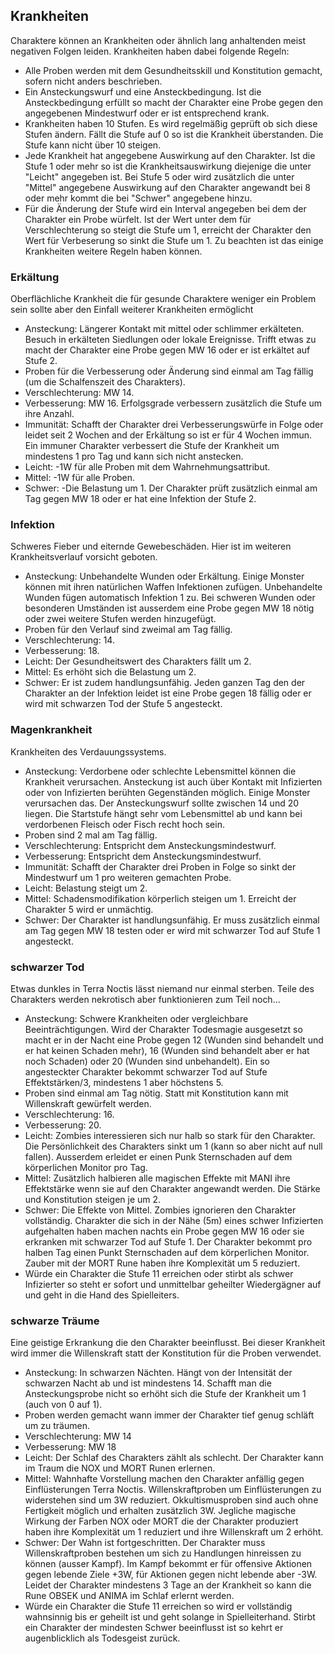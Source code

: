 ## Krankheiten

Charaktere können an Krankheiten oder ähnlich lang anhaltenden meist negativen Folgen leiden. Krankheiten haben
dabei folgende Regeln:

* Alle Proben werden mit dem Gesundheitsskill und Konstitution gemacht, sofern nicht anders beschrieben.
* Ein Ansteckungswurf und eine Ansteckbedingung. Ist die Ansteckbedingung erfüllt so macht der Charakter eine Probe
gegen den angegebenen Mindestwurf oder er ist entsprechend krank.
* Krankheiten haben 10 Stufen. Es wird regelmäßig geprüft ob sich diese Stufen ändern. Fällt die Stufe auf 0 so ist
die Krankheit überstanden. Die Stufe kann nicht über 10 steigen.
* Jede Krankheit hat angegebene Auswirkung auf den Charakter. Ist die Stufe 1 oder mehr so ist die
Krankheitsauswirkung diejenige die unter "Leicht" angegeben ist. Bei Stufe 5 oder wird zusätzlich die unter "Mittel"
angegebene Auswirkung auf den Charakter angewandt bei 8 oder mehr kommt die bei "Schwer" angegebene hinzu.
* Für die Änderung der Stufe wird ein Interval angegeben bei dem der Charakter ein Probe würfelt. Ist der Wert unter
dem für Verschlechterung so steigt die Stufe um 1, erreicht der Charakter den Wert für Verbeserung so sinkt die
Stufe um 1. Zu beachten ist das einige Krankheiten weitere Regeln haben können.

### Erkältung

Oberflächliche Krankheit die für gesunde Charaktere weniger ein Problem sein sollte aber den Einfall weiterer
Krankheiten ermöglicht

* Ansteckung: Längerer Kontakt mit mittel oder schlimmer erkälteten. Besuch in erkälteten Siedlungen oder lokale
Ereignisse. Trifft etwas zu macht der Charakter eine Probe gegen MW 16 oder er ist erkältet auf Stufe 2.
* Proben für die Verbesserung oder Änderung sind einmal am Tag fällig (um die Schalfenszeit des Charakters).
* Verschlechterung: MW 14.
* Verbesserung: MW 16. Erfolgsgrade verbessern zusätzlich die Stufe um ihre Anzahl.
* Immunität: Schafft der Charakter drei Verbesserungswürfe in Folge oder leidet seit 2 Wochen and der Erkältung so
ist er für 4 Wochen immun. Ein immuner Charakter verbessert die Stufe der Krankheit um mindestens 1 pro Tag und
kann sich nicht anstecken.
* Leicht: -1W für alle Proben mit dem Wahrnehmungsattribut.
* Mittel: -1W für alle Proben.
* Schwer: -Die Belastung um 1. Der Charakter prüft zusätzlich einmal am Tag gegen MW 18 oder er hat eine Infektion
der Stufe 2.

### Infektion

Schweres Fieber und eiternde Gewebeschäden. Hier ist im weiteren Krankheitsverlauf vorsicht geboten.

* Ansteckung: Unbehandelte Wunden oder Erkältung. Einige Monster können mit ihren natürlichen Waffen Infektionen
zufügen. Unbehandelte Wunden fügen automatisch Infektion 1 zu. Bei schweren Wunden oder besonderen Umständen
ist ausserdem eine Probe gegen MW 18 nötig oder zwei weitere Stufen werden hinzugefügt.
* Proben für den Verlauf sind zweimal am Tag fällig.
* Verschlechterung: 14.
* Verbesserung: 18.
* Leicht: Der Gesundheitswert des Charakters fällt um 2.
* Mittel: Es erhöht sich die Belastung um 2.
* Schwer: Er ist zudem handlungsunfähig. Jeden ganzen Tag den der Charakter an der Infektion leidet ist eine Probe
gegen 18 fällig oder er wird mit schwarzen Tod der Stufe 5 angesteckt.

### Magenkrankheit

Krankheiten des Verdauungssystems. 

* Ansteckung: Verdorbene oder schlechte Lebensmittel können die Krankheit verursachen. Ansteckung ist auch über
Kontakt mit Infizierten oder von Infizierten berühten Gegenständen möglich. Einige Monster verursachen das. Der
Ansteckungswurf sollte zwischen 14 und 20 liegen. Die Startstufe hängt sehr vom Lebensmittel ab und kann bei
verdorbenen Fleisch oder Fisch recht hoch sein.
* Proben sind 2 mal am Tag fällig.
* Verschlechterung: Entspricht dem Ansteckungsmindestwurf.
* Verbesserung: Entspricht dem Ansteckungsmindestwurf.
* Immunität: Schafft der Charakter drei Proben in Folge so sinkt der Mindestwurf um 1 pro weiteren gemachten Probe.
* Leicht: Belastung steigt um 2.
* Mittel: Schadensmodifikation körperlich steigen um 1. Erreicht der Charakter 5 wird er unmächtig.
* Schwer: Der Charakter ist handlungsunfähig. Er muss zusätzlich einmal am Tag gegen MW 18 testen oder er wird mit
schwarzer Tod auf Stufe 1 angesteckt.

### schwarzer Tod

Etwas dunkles in Terra Noctis lässt niemand nur einmal sterben. Teile des Charakters werden nekrotisch aber
funktionieren zum Teil noch...

* Ansteckung: Schwere Krankheiten oder vergleichbare Beeinträchtigungen. Wird der Charakter Todesmagie ausgesetzt
so macht er in der Nacht eine Probe gegen 12 (Wunden sind behandelt und er hat keinen Schaden mehr), 16 (Wunden sind
behandelt aber er hat noch Schaden) oder 20 (Wunden sind unbehandelt). Ein so angesteckter Charakter bekommt
schwarzer Tod auf Stufe Effektstärken/3, mindestens 1 aber höchstens 5.
* Proben sind einmal am Tag nötig. Statt mit Konstitution kann mit Willenskraft gewürfelt werden.
* Verschlechterung: 16.
* Verbesserung: 20.
* Leicht: Zombies interessieren sich nur halb so stark für den Charakter. Die Persönlichkeit des Charakters sinkt um
1 (kann so aber nicht auf null fallen). Ausserdem erleidet er einen Punk Sternschaden auf dem körperlichen Monitor
pro Tag.
* Mittel: Zusätzlich halbieren alle magischen Effekte mit MANI ihre Effektstärke wenn sie auf den Charakter
angewandt werden. Die Stärke und Konstitution steigen je um 2.
* Schwer: Die Effekte von Mittel. Zombies ignorieren den Charakter vollständig. Charakter die sich in der Nähe (5m)
eines schwer Infizierten aufgehalten haben machen nachts ein Probe gegen MW 16 oder sie erkranken mit schwarzer Tod
auf Stufe 1. Der Charakter bekommt pro halben Tag einen Punkt Sternschaden auf dem körperlichen Monitor. Zauber mit
der MORT Rune haben ihre Komplexität um 5 reduziert.
* Würde ein Charakter die Stufe 11 erreichen oder stirbt als schwer Infizierter so steht er sofort und unmittelbar
geheilter Wiedergägner auf und geht in die Hand des Spielleiters.

### schwarze Träume

Eine geistige Erkrankung die den Charakter beeinflusst. Bei dieser Krankheit wird immer die Willenskraft statt der
Konstitution für die Proben verwendet.

* Ansteckung: In schwarzen Nächten. Hängt von der Intensität der schwarzen Nacht ab und ist mindestens 14.
Schafft man die Ansteckungsprobe nicht so erhöht sich die Stufe der Krankheit um 1 (auch von 0 auf 1).
* Proben werden gemacht wann immer der Charakter tief genug schläft um zu träumen.
* Verschlechterung: MW 14
* Verbesserung: MW 18
* Leicht: Der Schlaf des Charakters zählt als schlecht. Der Charakter kann im Traum die NOX und MORT Runen erlernen.
* Mittel: Wahnhafte Vorstellung machen den Charakter anfällig gegen Einflüsterungen Terra Noctis. Willenskraftproben
um Einflüsterungen zu widerstehen sind um 3W reduziert. Okkultismusproben sind auch ohne Fertigkeit möglich und
erhalten zusätzlich 3W. Jegliche magische Wirkung der Farben NOX oder MORT die der Charakter produziert haben ihre
Komplexität um 1 reduziert und ihre Willenskraft um 2 erhöht.
* Schwer: Der Wahn ist fortgeschritten. Der Charakter muss Willenskraftproben bestehen um sich zu Handlungen
hinreissen zu können (ausser Kampf). Im Kampf bekommt er für offensive Aktionen gegen lebende Ziele +3W, für Aktionen
gegen nicht lebende aber -3W. Leidet der Charakter mindestens 3 Tage an der Krankheit so kann die Rune OBSEK und
ANIMA im Schlaf erlernt werden.
* Würde ein Charakter die Stufe 11 erreichen so wird er vollständig wahnsinnig bis er geheilt ist und geht solange in
Spielleiterhand. Stirbt ein Charakter der mindesten Schwer beeinflusst ist so kehrt er augenblicklich als Todesgeist
zurück.
